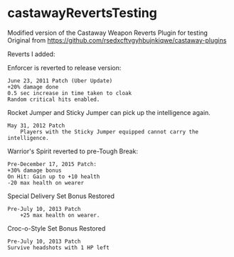 # castawayRevertsTesting
Modified version of the Castaway Weapon Reverts Plugin for testing
Original from https://github.com/rsedxcftvgyhbujnkiqwe/castaway-plugins

Reverts I added:

Enforcer is reverted to release version:
 	
  	June 23, 2011 Patch (Über Update)
 	+20% damage done
  	0.5 sec increase in time taken to cloak
 	Random critical hits enabled.

Rocket Jumper and Sticky Jumper can pick up the intelligence again.
	
 	May 31, 2012 Patch
    	Players with the Sticky Jumper equipped cannot carry the intelligence.

Warrior's Spirit reverted to pre-Tough Break:
	
 	Pre-December 17, 2015 Patch:
	+30% damage bonus
	On Hit: Gain up to +10 health
	-20 max health on wearer
	
Special Delivery Set Bonus Restored
	
 	Pre-July 10, 2013 Patch
        +25 max health on wearer.

 Croc-o-Style Set Bonus Restored
	
 	Pre-July 10, 2013 Patch
	Survive headshots with 1 HP left
